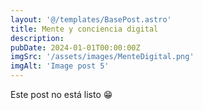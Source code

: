 ```yaml
---
layout: '@/templates/BasePost.astro'
title: Mente y conciencia digital
description: 
pubDate: 2024-01-01T00:00:00Z
imgSrc: '/assets/images/MenteDigital.png'
imgAlt: 'Image post 5'
---
```


Este post no está listo 😁
